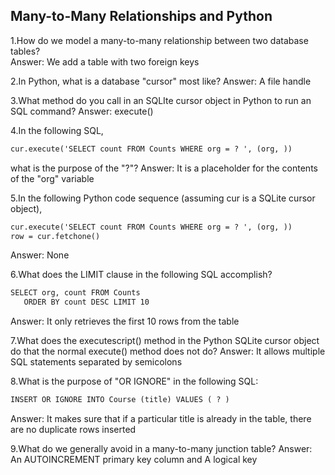 ## Many-to-Many Relationships and Python
1.How do we model a many-to-many relationship between two database tables?  
Answer: We add a table with two foreign keys  

2.In Python, what is a database "cursor" most like?
Answer: A file handle

3.What method do you call in an SQLIte cursor object in Python to run an SQL command?
Answer: execute()

4.In the following SQL,
```html
cur.execute('SELECT count FROM Counts WHERE org = ? ', (org, ))
```
what is the purpose of the "?"?
Answer: It is a placeholder for the contents of the "org" variable

5.In the following Python code sequence (assuming cur is a SQLite cursor object),
```html
cur.execute('SELECT count FROM Counts WHERE org = ? ', (org, ))
row = cur.fetchone()
```
Answer: None

6.What does the LIMIT clause in the following SQL accomplish?  
```html
SELECT org, count FROM Counts
   ORDER BY count DESC LIMIT 10
```
Answer: It only retrieves the first 10 rows from the table

7.What does the executescript() method in the Python SQLite cursor object do that the normal execute() method does not do?
Answer: It allows multiple SQL statements separated by semicolons

8.What is the purpose of "OR IGNORE" in the following SQL:  
```html
INSERT OR IGNORE INTO Course (title) VALUES ( ? )
```
Answer: It makes sure that if a particular title is already in the table, there are no duplicate rows inserted

9.What do we generally avoid in a many-to-many junction table?
Answer: An AUTOINCREMENT primary key column and A logical key
